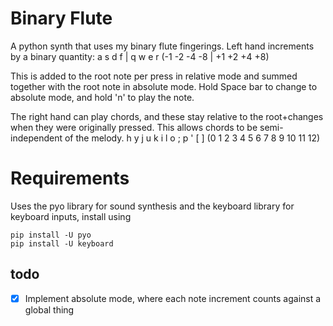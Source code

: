 # Binary Flute

A python synth that uses my binary flute fingerings. Left hand increments by a binary quantity:
  a  s  d  f |  q  w  e  r
(-1 -2 -4 -8 | +1 +2 +4 +8)

This is added to the root note per press in relative mode and summed together with the root note in absolute mode. Hold Space bar to change to absolute mode, and hold 'n' to play the note.

The right hand can play chords, and these stay relative to the root+changes when they were originally pressed. This allows chords to be semi-independent of the melody.
 h y j u k i l o ; p '  [  ]
(0 1 2 3 4 5 6 7 8 9 10 11 12)


# Requirements
Uses the pyo library for sound synthesis and the keyboard library for keyboard inputs, install using
```
pip install -U pyo
pip install -U keyboard

```
## todo
- [x] Implement absolute mode, where each note increment counts against a global thing